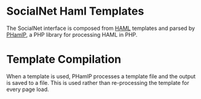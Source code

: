 # SocialNet Haml Templates

The SocialNet interface is composed from [HAML][] templates and parsed by [PHamlP][], a PHP library for processing HAML in PHP.

# Template Compilation

When a template is used, PHamlP processes a template file and the output is saved to a file. This is used rather than re-processing the template for every page load.

[HAML]: http://haml-lang.com/
[PhamlP]: https://code.google.com/p/phamlp/
